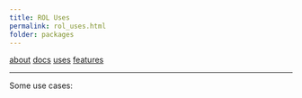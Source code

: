 ```yaml
---
title: ROL Uses
permalink: rol_uses.html
folder: packages
---
```


[about](rol.html) [docs](rol_documentation.html) [uses](rol_uses.html) [features](rol_features.html)

* * *

Some use cases:

[](images/ROL_Uses_Inverse.png)